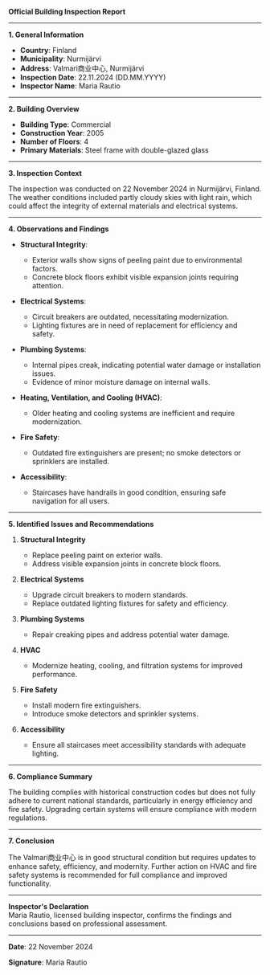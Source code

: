 

**Official Building Inspection Report**

---

**1. General Information**

- **Country**: Finland  
- **Municipality**: Nurmijärvi  
- **Address**: Valmari商业中心, Nurmijärvi  
- **Inspection Date**: 22.11.2024 (DD.MM.YYYY)  
- **Inspector Name**: Maria Rautio  

---

**2. Building Overview**

- **Building Type**: Commercial  
- **Construction Year**: 2005  
- **Number of Floors**: 4  
- **Primary Materials**: Steel frame with double-glazed glass  

---

**3. Inspection Context**

The inspection was conducted on 22 November 2024 in Nurmijärvi, Finland. The weather conditions included partly cloudy skies with light rain, which could affect the integrity of external materials and electrical systems.

---

**4. Observations and Findings**

- **Structural Integrity**:  
  - Exterior walls show signs of peeling paint due to environmental factors.
  - Concrete block floors exhibit visible expansion joints requiring attention.

- **Electrical Systems**:  
  - Circuit breakers are outdated, necessitating modernization.
  - Lighting fixtures are in need of replacement for efficiency and safety.

- **Plumbing Systems**:  
  - Internal pipes creak, indicating potential water damage or installation issues.
  - Evidence of minor moisture damage on internal walls.

- **Heating, Ventilation, and Cooling (HVAC)**:  
  - Older heating and cooling systems are inefficient and require modernization.

- **Fire Safety**:  
  - Outdated fire extinguishers are present; no smoke detectors or sprinklers are installed.

- **Accessibility**:  
  - Staircases have handrails in good condition, ensuring safe navigation for all users.

---

**5. Identified Issues and Recommendations**

1. **Structural Integrity**  
   - Replace peeling paint on exterior walls.
   - Address visible expansion joints in concrete block floors.

2. **Electrical Systems**  
   - Upgrade circuit breakers to modern standards.
   - Replace outdated lighting fixtures for safety and efficiency.

3. **Plumbing Systems**  
   - Repair creaking pipes and address potential water damage.

4. **HVAC**  
   - Modernize heating, cooling, and filtration systems for improved performance.

5. **Fire Safety**  
   - Install modern fire extinguishers.
   - Introduce smoke detectors and sprinkler systems.

6. **Accessibility**  
   - Ensure all staircases meet accessibility standards with adequate lighting.

---

**6. Compliance Summary**

The building complies with historical construction codes but does not fully adhere to current national standards, particularly in energy efficiency and fire safety. Upgrading certain systems will ensure compliance with modern regulations.

---

**7. Conclusion**

The Valmari商业中心 is in good structural condition but requires updates to enhance safety, efficiency, and modernity. Further action on HVAC and fire safety systems is recommended for full compliance and improved functionality.

---

**Inspector's Declaration**  
Maria Rautio, licensed building inspector, confirms the findings and conclusions based on professional assessment.

---  
**Date**: 22 November 2024  

**Signature**: Maria Rautio
